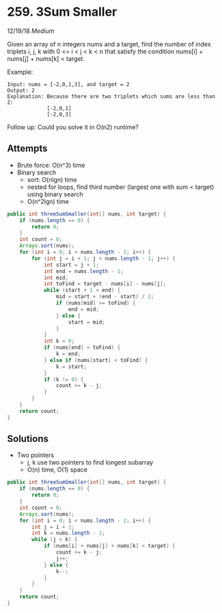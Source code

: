 # 259. 3Sum Smaller
12/19/18
*Medium*

Given an array of n integers nums and a target, find the number of index triplets i, j, k with 0 <= i < j < k < n that satisfy the condition nums[i] + nums[j] + nums[k] < target.

Example:
```
Input: nums = [-2,0,1,3], and target = 2
Output: 2
Explanation: Because there are two triplets which sums are less than 2:
             [-2,0,1]
             [-2,0,3]
```
Follow up: Could you solve it in O(n2) runtime?

## Attempts
* Brute force: O(n^3) time
* Binary search
  - sort: O(nlgn) time
  - nested for loops, find third number (largest one with sum < target) using binary search
  - O(n^2lgn) time
```Java
public int threeSumSmaller(int[] nums, int target) {
    if (nums.length == 0) {
        return 0;
    }
    int count = 0;
    Arrays.sort(nums);
    for (int i = 0; i < nums.length - 2; i++) {
        for (int j = i + 1; j < nums.length - 1; j++) {
            int start = j + 1;
            int end = nums.length - 1;
            int mid;
            int toFind = target - nums[i] - nums[j];
            while (start + 1 < end) {
                mid = start + (end - start) / 2;
                if (nums[mid] >= toFind) {
                    end = mid;
                } else {
                    start = mid;
                }
            }
            int k = 0;
            if (nums[end] < toFind) {
                k = end;
            } else if (nums[start] < toFind) {
                k = start;
            }
            if (k != 0) {
                count += k - j;
            }
        }
    }
    return count;
}
```

## Solutions
* Two pointers
  - j, k use two pointers to find longest subarray
  - O(n) time, O(1) space

```Java
public int threeSumSmaller(int[] nums, int target) {
    if (nums.length == 0) {
        return 0;
    }
    int count = 0;
    Arrays.sort(nums);
    for (int i = 0; i < nums.length - 2; i++) {
        int j = i + 1;
        int k = nums.length - 1;
        while (j < k) {
            if (nums[i] + nums[j] + nums[k] < target) {
                count += k - j;
                j++;
            } else {
                k--;
            }
        }
    }
    return count;
}
```
